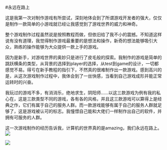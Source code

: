 #永远在路上

这是我第一次对制作游戏有所尝试，深刻地体会到了所谓游戏开发者的强大，仅仅是制作一款简单的小游戏就已经让我感觉到了游戏世界的威力和神奇。

整个游戏制作过程虽然说是按照教程而做，但依旧给了我不小的震撼。不知道这样说有没有道理，我觉得制作游戏最重要的是想法和操作，新奇的想法能够吸引大众，熟练的操作能够为大众提供一款上手的游戏。

因为是新手，对游戏世界的奥妙只是进行了皮毛般的探索。我制作的游戏是简单的跳跃横条的类型，从背景的选择到player的选择，从test到game的设计，一切都感觉不易。得亏在新手教程的指引下，不然真的很难制作出一款游戏。感到高兴的是，从这次游戏制作过程中，我体会到了一丝快感，当看到自己游戏成形并能正常运转时的兴奋。

我玩过的游戏不多，有消消乐，绝地求生，阴阳师……以这三款游戏为例有我的私心在，这是三款类型不同的游戏，各有各的风格，并且这三款游戏可以算得上是经典之作，它们有属于自己的服务人群。而一款游戏能够有属于自己的服务人群就足够了，这是游戏被认可的标志。我憧憬自己能和大佬们一样制作出自己的软件，并拥有可服务的人群。

这一次游戏制作的经历告诉我，计算机的世界真的是amazing，我们永远在路上。
![](https://ws1.sinaimg.cn/large/0077gVi6gy1fw00stg8lyg30dc07dhdt.jpg)

![](https://ws1.sinaimg.cn/large/0077gVi6gy1fw00uw7kudj30jk0hxacf.jpg)
